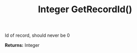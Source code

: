 ﻿---
uid: crmscript_ref_NSChangedDataItem_GetRecordId
title: Integer GetRecordId()
intellisense: NSChangedDataItem.GetRecordId
keywords: NSChangedDataItem, GetRecordId
so.topic: reference
---

Id of record, should never be 0

**Returns:** Integer


